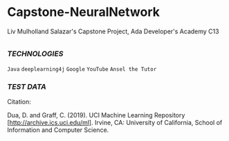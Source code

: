 # Capstone-NeuralNetwork

Liv Mulholland Salazar's Capstone Project, Ada Developer's Academy C13
######

### **_TECHNOLOGIES_**
`Java`
`deeplearning4j`
`Google`
`YouTube`
`Ansel the Tutor`


### **_TEST DATA_**
Citation:

Dua, D. and Graff, C. (2019). UCI Machine Learning Repository [http://archive.ics.uci.edu/ml]. Irvine, CA: University of California, School of Information and Computer Science.
